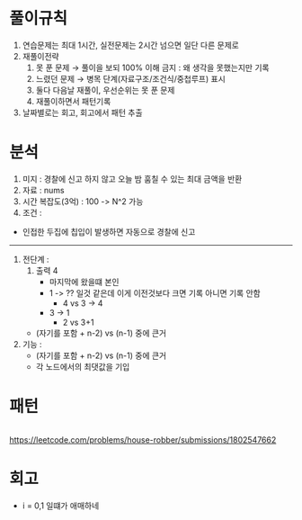 # 풀이규칙
1. 연습문제는 최대 1시간, 실전문제는 2시간 넘으면 일단 다른 문제로
2. 재풀이전략
   1. 못 푼 문제 → 풀이을 보되 100% 이해 금지 : 왜 생각을 못했는지만 기록
   2. 느렸던 문제 → 병목 단계(자료구조/조건식/중첩루프) 표시
   3. 둘다 다음날 재풀이, 우선순위는 못 푼 문제
   4. 재풀이하면서 패턴기록
3. 날짜별로는 회고, 회고에서 패턴 추출

# 분석
1. 미지 : 경찰에 신고 하지 않고 오늘 밤 훔칠 수 있는 최대 금액을 반환
2. 자료 : nums
3. 시간 복잡도(3억) : 100 -> N^2 가능
4. 조건 :
- 인접한 두집에 칩입이 발생하면 자동으로 경찰에 신고
---
1. 전단계 : 
   1. 출력 4
      - 마지막에 왔을떄 본인
      - 1 -> ?? 일것 같은데 이게 이전것보다 크면 기록 아니면 기록 안함
        - 4 vs 3 -> 4
      - 3 -> 1
        - 2 vs 3+1
   - (자기를 포함 + n-2) vs (n-1) 중에 큰거
2. 기능 : 
   - (자기를 포함 + n-2) vs (n-1) 중에 큰거
   - 각 노드에서의 최댓값을 기입

# 패턴
```text

```

https://leetcode.com/problems/house-robber/submissions/1802547662

# 회고
- i = 0,1 일떄가 애매하네